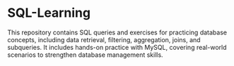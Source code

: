 # SQL-Learning
This repository contains SQL queries and exercises for practicing database concepts, including data retrieval, filtering, aggregation, joins, and subqueries. It includes hands-on practice with MySQL, covering real-world scenarios to strengthen database management skills.
